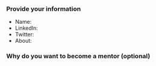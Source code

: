 ### Provide your information

- Name: <Add your name here>
- LinkedIn: <Add link to your Linkedin profile>
- Twitter: <Add link to your Twitter profile>
- About: <Short bio about you>

### Why do you want to become a mentor (optional)

<!-- Optionally, you can let us know what inspires you to be a mentor -->



<!-- Thanks for showing your interest in making an impact in someone's life for kickstarting their open-source journey. -->
